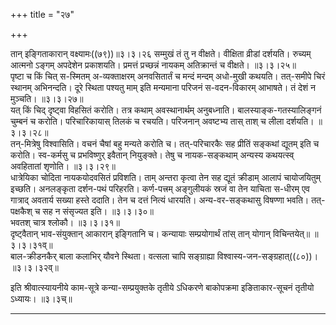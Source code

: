 +++
title = "२७"

+++

तान् इङ्गिताकारान् वक्ष्यामः((७९))॥३।३।२६ सम्मुखं तं तु न वीक्षते। वीक्षिता व्रीडां दर्शयति। रुच्यम् आत्मनो ऽङ्गम् अपदेशेन प्रकाशयति। प्रमत्तं प्रच्छन्नं नायकम् अतिक्रान्तं च वीक्षते।   ॥३।३।२५॥  
पृष्टा च किं चित् स-स्मितम् अ-व्यक्ताक्षरम् अनवसितार्तं च मन्दं मन्दम् अधो-मुखी कथयति। तत्-समीपे चिरं स्थानम् अभिनन्दति। दूरे स्थिता पश्यतु माम् इति मन्यमाना परिजनं स-वदन-विकारम् आभाषते। तं देशं न मुञ्चति।   ॥३।३।२७॥  
यत् किं चिद् दृष्ट्वा विहसितं करोति। तत्र कथाम् अवस्थानार्थम् अनुबध्नाति। बालस्याङ्क-गतस्यालिङ्गनं चुम्बनं च करोति। परिचारिकायास् तिलकं च रचयति। परिजनान् अवष्टभ्य तास् ताश् च लीला दर्शयति।   ॥३।३।२८॥  
तन्-मित्रेषु विश्वासिति। वचनं चैषां बहु मन्यते करोति च। तत्-परिचारकैः सह प्रीतिं सङ्कथां द्यूतम् इति च करोति। स्व-कर्मसु च प्रभविष्णुर् इवैतान् नियुङ्क्ते। तेषु च नायक-सङ्कथाम् अन्यस्य कथयत्स्व् अवहितातां शृणोति।   ॥३।३।२९॥  
धात्रेयिका चोदिता नायकयोदवसितं प्रविशति। ताम् अन्तरा कृत्वा तेन सह द्यूतं क्रीडाम् आलापं चायोजयितुम् इच्छति। अनलङ्कृता दर्शन-पथं परिहरति। कर्ण-पत्त्रम् अङ्गुलीयकं स्रजं वा तेन याचिता स-धीरम् एव गात्राद् अवतार्य सख्या हस्ते ददाति। तेन च दत्तं नित्यं धारयति। अन्य-वर-सङ्कथासु विषण्णा भवति। तत्-पक्षकैश् च सह न संसृज्यत इति।   ॥३।३।३०॥  
भवतश् चात्र श्लोकौ।   ॥३।३।३१॥  
दृष्ट्वैतान् भाव-संयुक्तान् आकारान् इङ्गितानि च। कन्यायाः सम्प्रयोगार्थं तांस् तान् योगान् विचिन्तयेत्॥   ॥३।३।३१व्॥  
बाल-क्रीडनकैर् बाला कलाभिर् यौवने स्थिता। वत्सला चापि सङ्ग्राह्या विश्वास्य-जन-सङ्ग्रहात्((८०))। ॥३।३।३२व्॥  

इति श्रीवात्स्यायनीये काम-सूत्रे कन्या-सम्प्रयुक्तके तृतीये ऽधिकरणे बाकोपक्रमा इङिताकार-सूचनं तृतीयो ऽध्यायः। ॥३।३च्॥  


**************************************************************************  